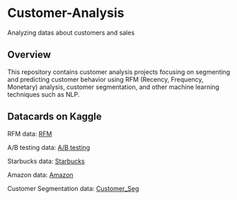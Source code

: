 # Customer-Analysis
Analyzing datas about customers and sales

## Overview

This repository contains  customer analysis projects focusing on segmenting and predicting customer behavior using RFM (Recency, Frequency, Monetary) analysis, customer segmentation, and other machine learning techniques such as NLP.

## Datacards on Kaggle

RFM data: 
[RFM](https://www.kaggle.com/datasets/mathchi/online-retail-ii-data-set-from-ml-repository/download?datasetVersionNumber=3)

A/B testing data: 
[A/B testing](https://www.kaggle.com/datasets/putdejudomthai/ecommerce-ab-testing-2022-dataset1)

Starbucks data: 
[Starbucks](https://www.kaggle.com/datasets/mahirahmzh/starbucks-customer-retention-malaysia-survey/data)


Amazon data: 
[Amazon](https://www.kaggle.com/datasets/tarkkaanko/amazon)


Customer Segmentation data:
[Customer_Seg](https://www.kaggle.com/datasets/kaushiksuresh147/customer-segmentation)

